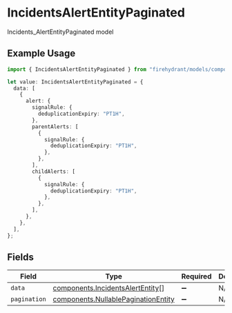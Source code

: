# IncidentsAlertEntityPaginated

Incidents_AlertEntityPaginated model

## Example Usage

```typescript
import { IncidentsAlertEntityPaginated } from "firehydrant/models/components";

let value: IncidentsAlertEntityPaginated = {
  data: [
    {
      alert: {
        signalRule: {
          deduplicationExpiry: "PT1H",
        },
        parentAlerts: [
          {
            signalRule: {
              deduplicationExpiry: "PT1H",
            },
          },
        ],
        childAlerts: [
          {
            signalRule: {
              deduplicationExpiry: "PT1H",
            },
          },
        ],
      },
    },
  ],
};
```

## Fields

| Field                                                                                      | Type                                                                                       | Required                                                                                   | Description                                                                                |
| ------------------------------------------------------------------------------------------ | ------------------------------------------------------------------------------------------ | ------------------------------------------------------------------------------------------ | ------------------------------------------------------------------------------------------ |
| `data`                                                                                     | [components.IncidentsAlertEntity](../../models/components/incidentsalertentity.md)[]       | :heavy_minus_sign:                                                                         | N/A                                                                                        |
| `pagination`                                                                               | [components.NullablePaginationEntity](../../models/components/nullablepaginationentity.md) | :heavy_minus_sign:                                                                         | N/A                                                                                        |